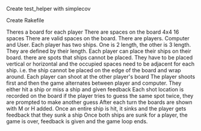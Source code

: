 Create test_helper with simplecov

Create Rakefile

Theres a board for each player
There are spaces on the board
    4x4 16 spaces
There are valid spaces on the board.
There are players. Computer and User.
Each player has two ships. One is 2 length, the other is 3 length. They are defined by their length.
Each player can place their ships on their board.
    there are spots that ships cannot be placed. They have to be placed vertical or horizontal and the occupied spaces need to be adjacent for each ship. i.e. the ship cannot be placed on the edge of the board and wrap around.
Each player can shoot at the other player's board
    The player shoots first and then the game alternates between player and computer.
They either hit a ship or miss a ship and given feedback
Each shot location is recorded on the board
    if the player tries to guess the same spot twice, they are prompted to make another guess
    After each turn the boards are shown with M or H added.
Once an entire ship is hit, it sinks and the player gets feedback that they sunk a ship
Once both ships are sunk for a player, the game is over, feedback is given and the game loop ends.